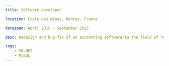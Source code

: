 ```yaml
---
title: Software developer

location: Ecole des mines, Nantes, France

datespan: April 2015 - September 2015

desc: Redesign and bug-fix of an accounting software in the field of research contracts. Originally an internship to validate my BTEC diploma, extended over the summer as a developer to coach a new recruit.

tags:
    - VB.NET
    - MySQL
---
```

